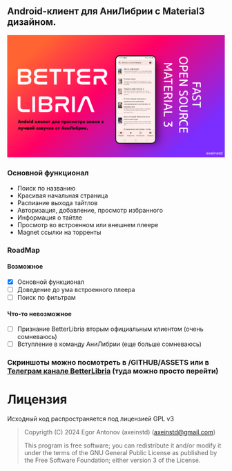 ## Android-клиент для АниЛибрии с Material3 дизайном.
![Превью](/GITHUB/ASSETS/preview.png)
### Основной функционал
- Поиск по названию
- Красивая начальная страница
- Распиание выхода тайтлов
- Авторизация, добавление, просмотр избранного
- Информация о тайтле
- Просмотр во встроенном или внешнем плеере
- Magnet ссылки на торренты
### RoadMap
#### Возможное
- [x] Основной функционал
- [ ] Доведение до ума встроенного плеера
- [ ] Поиск по фильтрам
#### Что-то невозможное
- [ ] Признание BetterLibria вторым официальным клиентом (очень сомневаюсь)
- [ ] Вступление в команду АниЛибрии (еще больше сомневаюсь)
### Скриншоты можно посмотреть в /GITHUB/ASSETS или в [Телеграм канале BetterLibria](https://t.me/betterlibria "BetterLibria Telegram") (туда можно просто перейти)

# Лицензия
Исходный код распространяется под лицензией GPL v3
> Copyrigth (C) 2024 Egor Antonov (axeinstd) (axeinstd@gmail.com)
> 
> This program is free software; you can redistribute it and/or modify it under the terms of the GNU General Public License as published by the Free Software Foundation; either version 3 of the License.
